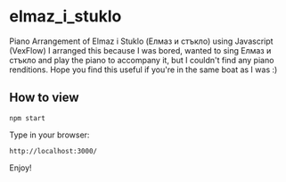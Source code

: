 # elmaz_i_stuklo

Piano Arrangement of Elmaz i Stuklo (Елмаз и стъкло) using Javascript (VexFlow)
I arranged this because I was bored, wanted to sing Елмаз и стъкло and play the piano to accompany it, but I couldn't find any piano renditions. Hope you find this useful if you're in the same boat as I was :)

## How to view
```
npm start
```
Type in your browser:

```
http://localhost:3000/
``` 
Enjoy!